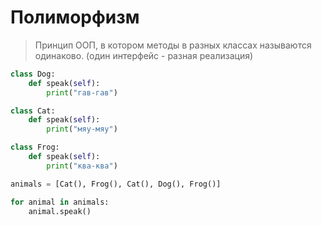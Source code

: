# Полиморфизм 
> Принцип ООП, в котором методы в разных классах называются одинаково. (один интерфейс - разная реализация)

```py
class Dog:
    def speak(self):
        print("гав-гав")

class Cat:
    def speak(self):
        print("мяу-мяу")

class Frog:
    def speak(self):
        print("ква-ква")

animals = [Cat(), Frog(), Cat(), Dog(), Frog()]

for animal in animals:
    animal.speak()
```